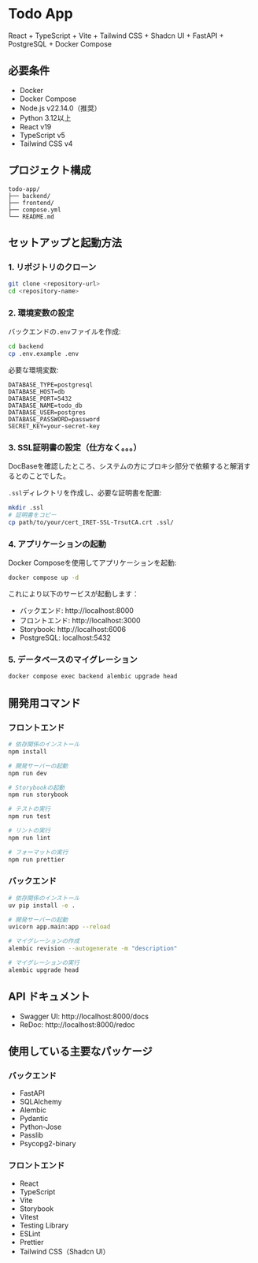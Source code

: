 # Todo App

React + TypeScript + Vite + Tailwind CSS + Shadcn UI + FastAPI + PostgreSQL + Docker Compose

## 必要条件

- Docker
- Docker Compose
- Node.js v22.14.0（推奨）
- Python 3.12以上
- React v19
- TypeScript v5
- Tailwind CSS v4

## プロジェクト構成

```
todo-app/
├── backend/
├── frontend/
├── compose.yml
└── README.md
```

## セットアップと起動方法

### 1. リポジトリのクローン

```bash
git clone <repository-url>
cd <repository-name>
```

### 2. 環境変数の設定

バックエンドの`.env`ファイルを作成:

```bash
cd backend
cp .env.example .env
```

必要な環境変数:
```
DATABASE_TYPE=postgresql
DATABASE_HOST=db
DATABASE_PORT=5432
DATABASE_NAME=todo_db
DATABASE_USER=postgres
DATABASE_PASSWORD=password
SECRET_KEY=your-secret-key
```

### 3. SSL証明書の設定（仕方なく。。。）

DocBaseを確認したところ、システムの方にプロキシ部分で依頼すると解消するとのことでした。

`.ssl`ディレクトリを作成し、必要な証明書を配置:

```bash
mkdir .ssl
# 証明書をコピー
cp path/to/your/cert_IRET-SSL-TrsutCA.crt .ssl/
```

### 4. アプリケーションの起動

Docker Composeを使用してアプリケーションを起動:

```bash
docker compose up -d
```

これにより以下のサービスが起動します：
- バックエンド: http://localhost:8000
- フロントエンド: http://localhost:3000
- Storybook: http://localhost:6006
- PostgreSQL: localhost:5432

### 5. データベースのマイグレーション

```bash
docker compose exec backend alembic upgrade head
```

## 開発用コマンド

### フロントエンド

```bash
# 依存関係のインストール
npm install

# 開発サーバーの起動
npm run dev

# Storybookの起動
npm run storybook

# テストの実行
npm run test

# リントの実行
npm run lint

# フォーマットの実行
npm run prettier
```

### バックエンド

```bash
# 依存関係のインストール
uv pip install -e .

# 開発サーバーの起動
uvicorn app.main:app --reload

# マイグレーションの作成
alembic revision --autogenerate -m "description"

# マイグレーションの実行
alembic upgrade head
```

## API ドキュメント

- Swagger UI: http://localhost:8000/docs
- ReDoc: http://localhost:8000/redoc

## 使用している主要なパッケージ

### バックエンド
- FastAPI
- SQLAlchemy
- Alembic
- Pydantic
- Python-Jose
- Passlib
- Psycopg2-binary

### フロントエンド
- React
- TypeScript
- Vite
- Storybook
- Vitest
- Testing Library
- ESLint
- Prettier
- Tailwind CSS（Shadcn UI）
